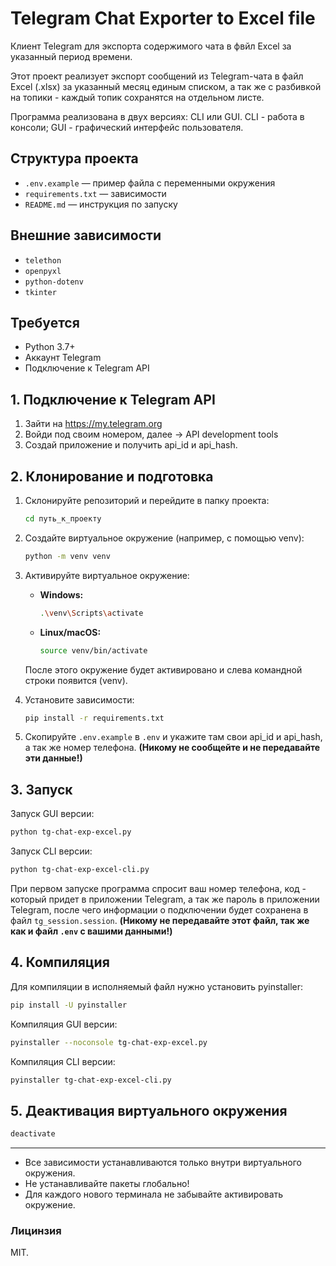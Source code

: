 # Telegram Chat Exporter to Excel file
Клиент Telegram для экспорта содержимого чата в фвйл Excel за указанный период времени.

Этот проект реализует экспорт сообщений из Telegram-чата в файл Excel (.xlsx) за указанный месяц единым списком, а так же с разбивкой на топики - каждый топик сохранятся на отдельном листе.

Программа реализована в двух версиях: CLI или GUI.
CLI - работа в консоли; GUI - графический интерфейс пользователя.

## Структура проекта

- `.env.example` — пример файла с переменными окружения
- `requirements.txt` — зависимости
- `README.md` — инструкция по запуску

## Внешние зависимости
- `telethon`
- `openpyxl`
- `python-dotenv`
- `tkinter`

## Требуется

- Python 3.7+
- Аккаунт Telegram
- Подключение к Telegram API

## 1. Подключение к Telegram API

1. Зайти на https://my.telegram.org
2. Войди под своим номером, далее → API development tools
3. Создай приложение и получить api_id и api_hash.

## 2. Клонирование и подготовка

1. Склонируйте репозиторий и перейдите в папку проекта:
   ```sh
   cd путь_к_проекту
   ```

2. Создайте виртуальное окружение (например, с помощью venv):
   ```sh
   python -m venv venv
   ```

3. Активируйте виртуальное окружение:
   - **Windows:**
     ```sh
     .\venv\Scripts\activate
     ```
   - **Linux/macOS:**
     ```sh
     source venv/bin/activate
     ```
   После этого окружение будет активировано и слева командной строки появится (venv).

4. Установите зависимости:
   ```sh
   pip install -r requirements.txt
   ```

5. Скопируйте `.env.example` в `.env` и укажите там свои api_id и api_hash, а так же номер телефона. **(Никому не сообщейте и не передавайте эти данные!)**

## 3. Запуск
Запуск GUI версии:
```sh
python tg-chat-exp-excel.py
```
Запуск CLI версии:
```sh
python tg-chat-exp-excel-cli.py
```
При первом запуске программа спросит ваш номер телефона, код - который придет в приложении Telegram, а так же пароль в приложении Telegram, после чего информации о подключении будет сохранена в файл `tg_session.session`. **(Никому не передавайте этот файл, так же как и файл `.env` с вашими данными!)**

## 4. Компиляция
Для компиляции в исполняемый файл нужно установить pyinstaller:
```sh
pip install -U pyinstaller
```
Компиляция GUI версии:
```sh
pyinstaller --noconsole tg-chat-exp-excel.py
```
Компиляция CLI версии:
```sh
pyinstaller tg-chat-exp-excel-cli.py
```

## 5. Деактивация виртуального окружения

```sh
deactivate
```
---


- Все зависимости устанавливаются только внутри виртуального окружения.
- Не устанавливайте пакеты глобально!
- Для каждого нового терминала не забывайте активировать окружение.

### Лицинзия
MIT.

